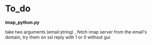 # To_do 

**imap_python.py**

take two arguments (email:string) , fetch  imap server from the email's domain, try them on ssl 
reply with 1 or 0 without gui


